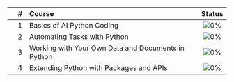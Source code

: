 |  | # | Course | Status |
|:---:|:---:|:---|:---:|
|  | 1 | Basics of AI Python Coding | ![0%](https://geps.dev/progress/0) |
|  | 2 | Automating Tasks with Python | ![0%](https://geps.dev/progress/0) |
|  | 3 | Working with Your Own Data and Documents in Python | ![0%](https://geps.dev/progress/0) |
|  | 4 | Extending Python with Packages and APIs | ![0%](https://geps.dev/progress/0) |